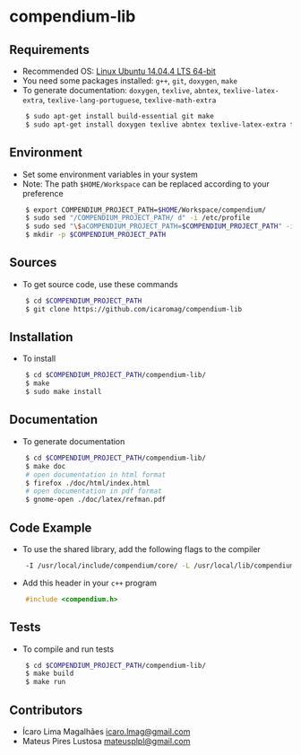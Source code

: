 # compendium-lib

## Requirements

- Recommended OS: [Linux Ubuntu 14.04.4 LTS 64-bit](http://releases.ubuntu.com/14.04/)
- You need some packages installed: `g++`, `git`, `doxygen`, `make`
- To generate documentation: `doxygen`, `texlive`, `abntex`, `texlive-latex-extra`, `texlive-lang-portuguese`, `texlive-math-extra`

```sh
    $ sudo apt-get install build-essential git make
    $ sudo apt-get install doxygen texlive abntex texlive-latex-extra texlive-lang-portuguese texlive-math-extra
```

## Environment

- Set some environment variables in your system
- Note: The path `$HOME/Workspace` can be replaced according to your preference

```sh
    $ export COMPENDIUM_PROJECT_PATH=$HOME/Workspace/compendium/
    $ sudo sed "/COMPENDIUM_PROJECT_PATH/ d" -i /etc/profile
    $ sudo sed "\$aCOMPENDIUM_PROJECT_PATH=$COMPENDIUM_PROJECT_PATH" -i /etc/profile
    $ mkdir -p $COMPENDIUM_PROJECT_PATH
```

## Sources

- To get source code, use these commands

```sh
    $ cd $COMPENDIUM_PROJECT_PATH
    $ git clone https://github.com/icaromag/compendium-lib
```

## Installation

- To install

```sh
    $ cd $COMPENDIUM_PROJECT_PATH/compendium-lib/
    $ make
    $ sudo make install
```

## Documentation

- To generate documentation

```sh
    $ cd $COMPENDIUM_PROJECT_PATH/compendium-lib/
    $ make doc
    # open documentation in html format
    $ firefox ./doc/html/index.html
    # open documentation in pdf format
    $ gnome-open ./doc/latex/refman.pdf
```

## Code Example

- To use the shared library, add the following flags to the compiler

```sh
    -I /usr/local/include/compendium/core/ -L /usr/local/lib/compendium/core/ -lcompendium main.cpp -o a.out
```

- Add this header in your `c++` program

```cpp
    #include <compendium.h>
```

## Tests

- To compile and run tests

```sh
    $ cd $COMPENDIUM_PROJECT_PATH/compendium-lib/
    $ make build
    $ make run
```

## Contributors

* Ícaro Lima Magalhães <icaro.lmag@gmail.com>
* Mateus Pires Lustosa <mateusplpl@gmail.com>
